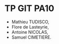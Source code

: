 # TP GIT PA10


- Mathieu TUDISCO,
- Flore de Lasteyrie,
- Antoine NICOLAS,
- Samuel CIMETIERE.





